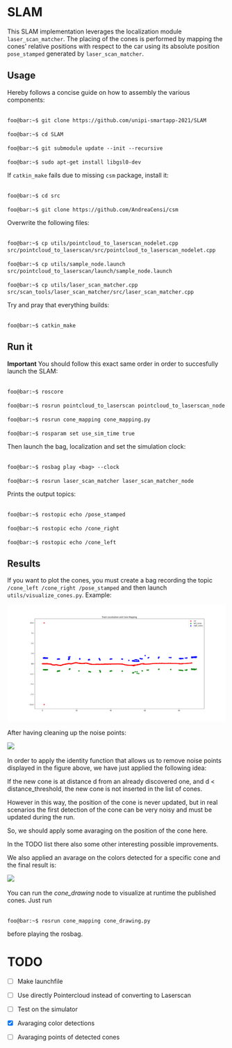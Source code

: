 
# SLAM

This SLAM implementation leverages the localization module `laser_scan_matcher`. The placing of the cones is performed by mapping the cones' relative positions with respect to the car using its absolute position `pose_stamped` generated by `laser_scan_matcher`.

## Usage

<!--
The slam toolbox package can be downloaded at the following link [here](https://github.com/SteveMacenski/slam_toolbox)

It's important to note that the provided toolbox builds the map using a `sensor_msgs::LaserScan` but the LIDAR outputs data of type `sensor_msgs::PointCloud`.  

To address this iussue, we transform the point cloud into laser scan using the [`pointclod_to_laserscan package](http://wiki.ros.org/pointcloud_to_laserscan)
The slam toolbox listens for `LaserScan` messages on the topic specified in `slam_toolbox/config` in the param `scan_topic`.
-->

  

Hereby follows a concise guide on how to assembly the various components:

```console

foo@bar:~$ git clone https://github.com/unipi-smartapp-2021/SLAM

foo@bar:~$ cd SLAM

foo@bar:~$ git submodule update --init --recursive

foo@bar:~$ sudo apt-get install libgsl0-dev

```

If `catkin_make` fails due to missing `csm` package, install it:

```console

foo@bar:~$ cd src

foo@bar:~$ git clone https://github.com/AndreaCensi/csm

```

Overwrite the following files:

```console

foo@bar:~$ cp utils/pointcloud_to_laserscan_nodelet.cpp src/pointcloud_to_laserscan/src/pointcloud_to_laserscan_nodelet.cpp

foo@bar:~$ cp utils/sample_node.launch src/pointcloud_to_laserscan/launch/sample_node.launch

foo@bar:~$ cp utils/laser_scan_matcher.cpp src/scan_tools/laser_scan_matcher/src/laser_scan_matcher.cpp

```

Try and pray that everything builds:

```console

foo@bar:~$ catkin_make

```

## Run it

**Important** You should follow this exact same order in order to succesfully launch the SLAM:

```console

foo@bar:~$ roscore

foo@bar:~$ rosrun pointcloud_to_laserscan pointcloud_to_laserscan_node

foo@bar:~$ rosrun cone_mapping cone_mapping.py

foo@bar:~$ rosparam set use_sim_time true

```

Then launch the bag, localization and set the simulation clock:
```console

foo@bar:~$ rosbag play <bag> --clock

foo@bar:~$ rosrun laser_scan_matcher laser_scan_matcher_node

```

Prints the output topics:
```console

foo@bar:~$ rostopic echo /pose_stamped

foo@bar:~$ rostopic echo /cone_right

foo@bar:~$ rostopic echo /cone_left

``` 

## Results
  

If you want to plot the cones, you must create a bag recording the topic `/cone_left /cone_right /pose_stamped` and then launch `utils/visualize_cones.py`. Example:

![](imgs/track.png)  

After having cleaning up the noise points:

![](imgs/track_2.png)

In order to apply the identity function that allows us to remove noise points displayed in the figure above, we have just applied the following idea:

If the new cone is at distance d from an already discovered one, and d < distance_threshold,
the new cone is not inserted in the list of cones.

However in this way, the position of the cone is never updated, but in real scenarios the first detection of the cone can be very noisy and must be updated during the run.

So, we should apply some avaraging on the position of the cone here.

In the TODO list there also some other interesting possible improvements.  

We also applied an avarage on the colors detected for a specific cone and the final result is:

![](imgs/track_3.png)

You can run the *cone_drawing* node to visualize at runtime the published cones. Just run

```console

foo@bar:~$ rosrun cone_mapping cone_drawing.py

```
before playing the rosbag.
  
# TODO

- [ ] Make launchfile
- [ ] Use directly Pointercloud instead of converting to Laserscan
- [ ] Test on the simulator
-  [X] Avaraging color detections
- [ ] Avaraging points of detected cones

  

<!--

## slam-toolbox

**IMPORTANT** before doing anything change the branch to `noetic-devel`

Install dependencies with `rosdep install -q -y -r --from-paths src --ignore-src`

Install `apt install ros-noetic-slam-toolbox` if required.

## pointcloud-to-laserscan

**IMPORTANT** before doing anything change the branch to `lunar-devel`

Notice that `geometry2` is required to build this package. -->
